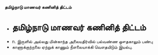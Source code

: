 **தமிழ்நாடு மாணவர் கணினித் திட்டம்**
- # தமிழ்நாடு மாணவர் கணினித் திட்டம்
- n. இருளில் அல்லது மின்காந்த அலையதிர்வில் பல்வண்ண ஔதகாலும் பண்பு
- காணாக்குற்றலை ஏற்றுக் காணும் நீளலையாக்கி வௌதயிடும் இயல்பு.

